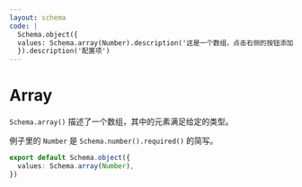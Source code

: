 ```yaml
---
layout: schema
code: |
  Schema.object({
  values: Schema.array(Number).description('这是一个数组，点击右侧的按钮添加元素。'),
  }).description('配置项')
---
```


# Array

`Schema.array()` 描述了一个数组，其中的元素满足给定的类型。

例子里的 `Number` 是 `Schema.number().required()` 的简写。

```ts
export default Schema.object({
  values: Schema.array(Number),
})
```
